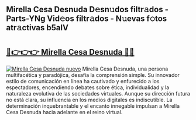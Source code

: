 ## Mirella Cesa Desnuda D𝚎sn𝚞dos filtr𝚊dos - Parts-YNg Vid𝚎os filtr𝚊dos - N𝚞evas f𝚘tos atr𝚊ctivas b5alV

# <h2><a href="http://mb0e19.tromn.icu/?c=Mirella+Cesa+Desnuda">🔗👉👉👉 Mirella Cesa Desnuda 🔗🔗</a></h2>

[![Mirella Cesa Desnuda nuevo](https://i.imgur.com/pEAQMta.gif)](http://mb0e19.tromn.icu/?c=Mirella+Cesa+Desnuda)
Mirella Cesa Desnuda, una persona multifacética y paradójica, desafía la comprensión simple. Su innovador estilo de comunicación en línea ha cautivado y enfurecido a los espectadores, encendiendo debates sobre ética, individualidad y la naturaleza evolutiva de las sociedades virtuales. Aunque su dirección futura no está clara, su influencia en los medios digitales es indiscutible. La determinación inquebrantable y el encanto innegable impulsan a Mirella Cesa Desnuda hacia adelante en el reino virtual.
